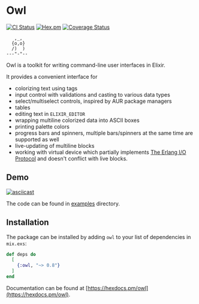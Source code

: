 # Owl
[![CI Status](https://github.com/fuelen/owl/actions/workflows/ci.yml/badge.svg)](https://github.com/fuelen/owl/actions)
[![Hex.pm](https://img.shields.io/hexpm/v/owl.svg)](https://hex.pm/packages/owl)
[![Coverage Status](https://coveralls.io/repos/github/fuelen/owl/badge.svg?branch=main)](https://coveralls.io/github/fuelen/owl?branch=main)
```
   ,_,
  {o,o}
  /)  )
---"-"--
```
Owl is a toolkit for writing command-line user interfaces in Elixir.

It provides a convenient interface for

* colorizing text using tags
* input control with validations and casting to various data types
* select/multiselect controls, inspired by AUR package managers
* tables
* editing text in `ELIXIR_EDITOR`
* wrapping multiline colorized data into ASCII boxes
* printing palette colors
* progress bars and spinners, multiple bars/spinners at the same time are supported as well
* live-updating of multiline blocks
* working with virtual device which partially implements
[The Erlang I/O Protocol](https://www.erlang.org/doc/apps/stdlib/io_protocol.html) and doesn't conflict with live blocks.

## Demo
[![asciicast](https://asciinema.org/a/vOL2PtAEWB88S9G93Iojwprj2.svg)](https://asciinema.org/a/vOL2PtAEWB88S9G93Iojwprj2)

The code can be found  in [examples](https://github.com/fuelen/owl/tree/main/examples) directory.

## Installation

The package can be installed by adding `owl` to your list of dependencies in `mix.exs`:

```elixir
def deps do
  [
    {:owl, "~> 0.8"}
  ]
end
```
Documentation can be found at [https://hexdocs.pm/owl](https://hexdocs.pm/owl).
